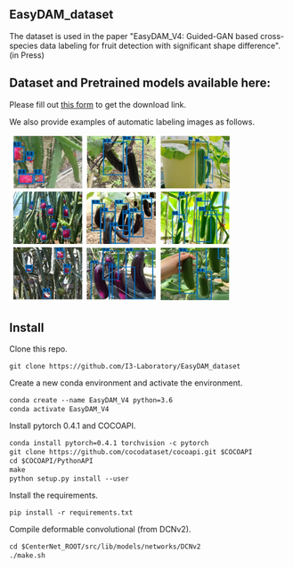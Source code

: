 ## EasyDAM_dataset
The dataset is used in the paper "EasyDAM_V4: Guided-GAN based cross-species data labeling for fruit detection with significant shape difference".  (in Press) 
## Dataset and Pretrained models available here:
Please fill out [this form](https://forms.gle/PFhxjcpQZvq3xvo46) to get the download link.  

We also provide examples of automatic labeling images as follows.  

<img src="https://github.com/I3-Laboratory/EasyDAM_dataset/blob/main/test_picture.jpg" width="400px">  

## Install
 Clone this repo.  
```
git clone https://github.com/I3-Laboratory/EasyDAM_dataset
```  
 Create a new conda environment and activate the environment.
```
conda create --name EasyDAM_V4 python=3.6
conda activate EasyDAM_V4
```
 Install pytorch 0.4.1 and COCOAPI. 
```
conda install pytorch=0.4.1 torchvision -c pytorch
git clone https://github.com/cocodataset/cocoapi.git $COCOAPI
cd $COCOAPI/PythonAPI  
make  
python setup.py install --user   
```
 Install the requirements.  
```
pip install -r requirements.txt
```
 Compile deformable convolutional (from DCNv2).  
```
cd $CenterNet_ROOT/src/lib/models/networks/DCNv2  
./make.sh
```

